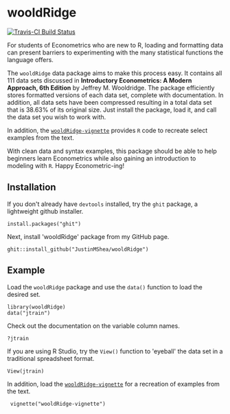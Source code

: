 # wooldRidge 

[![Travis-CI Build Status](https://travis-ci.org/JustinMShea/wooldRidge.svg?branch=master)](https://travis-ci.org/JustinMShea/wooldRidge)

For students of Econometrics who are new to R, loading and formatting data can present barriers to experimenting with the many statistical functions the language offers.

The `wooldRidge` data package aims to make this process easy. It contains all 111 data sets discussed in **Introductory Econometrics: A Modern Approach, 6th Edition** by Jeffrey M. Wooldridge. The package efficiently stores formatted versions of each data set, complete with documentation. In addition, all data sets have been compressed resulting in a total data set that is 38.63% of its original size. Just install the package, load it, and call the data set you wish to work with.

In addition, the [`wooldRidge-vignette`](https://github.com/JustinMShea/wooldRidge/tree/master/vignettes/wooldRidge-vignette.pdf) provides `R` code to recreate select examples from
the text. 

With clean data and syntax examples, this package should be able to help beginners learn Econometrics while also gaining an introduction to modeling with `R`.
Happy Econometric-ing!


## Installation

If you don't already have `devtools` installed, try the `ghit` package, a lightweight github installer.

```{r}
install.packages("ghit")
```

Next, install 'wooldRidge' package from my GitHub page.

```{r}
ghit::install_github("JustinMShea/wooldRidge")
```

## Example

Load the `wooldRidge` package and use the `data()` function to load the desired set.
```{r}
library(wooldRidge)
data("jtrain")
```

Check out the documentation on the variable column names.
```{r}
?jtrain
```

If you are using R Studio, try the `View()` function to 'eyeball' the data set in a traditional spreadsheet format.
```{r}
View(jtrain)
```

In addition, load the [`wooldRidge-vignette`](https://github.com/JustinMShea/wooldRidge/tree/master/vignettes/wooldRidge-vignette.pdf) for a recreation of examples from the text.

```{r}
 vignette("wooldRidge-vignette")
 ```

